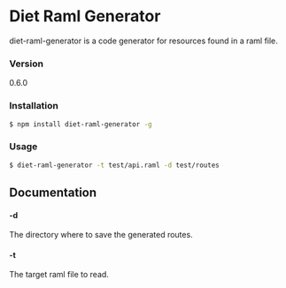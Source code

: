 # Diet Raml Generator

diet-raml-generator is a code generator for resources found in a raml file.

### Version

0.6.0

### Installation

```sh
$ npm install diet-raml-generator -g
```

### Usage
```sh
$ diet-raml-generator -t test/api.raml -d test/routes
```

## Documentation

#### -d
The directory where to save the generated routes.

#### -t
The target raml file to read.
